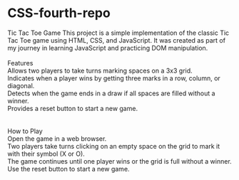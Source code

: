 # CSS-fourth-repo
Tic Tac Toe Game
This project is a simple implementation of the classic Tic Tac Toe game using HTML, CSS, and JavaScript. It was created as part of my journey in learning JavaScript and practicing DOM manipulation.
<br>
<br>
Features<br>
Allows two players to take turns marking spaces on a 3x3 grid.<br>
Indicates when a player wins by getting three marks in a row, column, or diagonal.<br>
Detects when the game ends in a draw if all spaces are filled without a winner.<br>
Provides a reset button to start a new game.<br>
<br>
<br>
How to Play<br>
Open the game in a web browser.<br>
Two players take turns clicking on an empty space on the grid to mark it with their symbol (X or O).<br>
The game continues until one player wins or the grid is full without a winner.<br>
Use the reset button to start a new game.<br>
